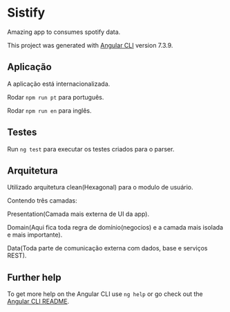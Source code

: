 # Sistify

Amazing app to consumes spotify data.

This project was generated with [Angular CLI](https://github.com/angular/angular-cli) version 7.3.9.

## Aplicação

A aplicação está internacionalizada.  

Rodar `npm run pt` para português.

Rodar `npm run en` para inglês.

## Testes

Run `ng test` para executar os testes criados para o parser.

## Arquitetura 

Utilizado arquitetura clean(Hexagonal)  para o modulo de usuário.

Contendo três camadas:

Presentation(Camada mais externa de UI da app).

Domain(Aqui fica toda regra de domínio(negocios) e a camada mais isolada e mais importante).

Data(Toda parte de comunicação externa com dados, base e serviços REST).

## Further help

To get more help on the Angular CLI use `ng help` or go check out the [Angular CLI README](https://github.com/angular/angular-cli/blob/master/README.md).
